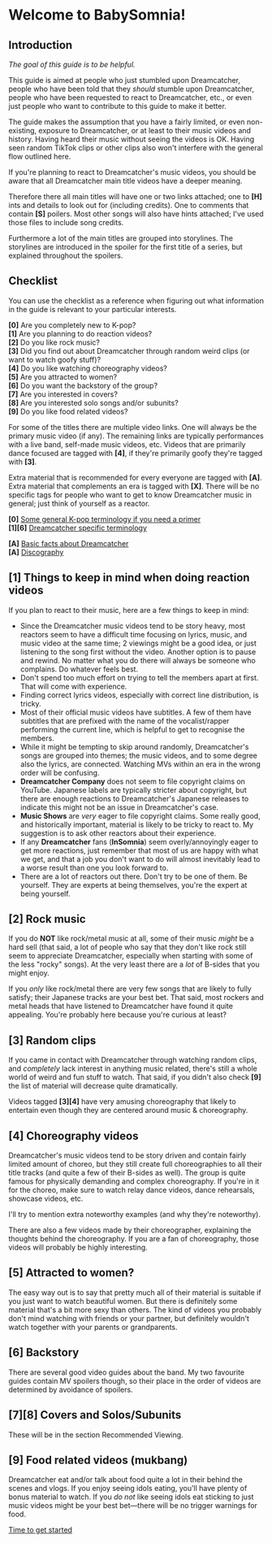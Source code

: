 # Welcome to BabySomnia!

## Introduction

*The goal of this guide is to be helpful.*

This guide is aimed at people who just stumbled upon Dreamcatcher,
people who have been told that they *should* stumble upon Dreamcatcher,
people who have been requested to react to Dreamcatcher, etc.,
or even just people who want to contribute to this guide to make it better.

The guide makes the assumption that you have a fairly limited, or
even non-existing, exposure to Dreamcatcher, or at least to their music
videos and history. Having heard their music without seeing the videos
is OK. Having seen random TikTok clips or other clips also won't
interfere with the general flow outlined here.

If you're planning to react to Dreamcatcher's music videos,
you should be aware that all Dreamcatcher main title videos
have a deeper meaning.

Therefore there all main titles will have one or two links attached;
one to **[H]** ints and details to look out for (including credits).
One to comments that contain **[S]** poilers.
Most other songs will also have hints attached;
I've used those files to include song credits.

Furthermore a lot of the main titles are grouped into storylines.
The storylines are introduced in the spoiler for the first title
of a series, but explained throughout the spoilers.

## Checklist

You can use the checklist as a reference when figuring out
what information in the guide is relevant to your particular
interests.

**[0]** Are you completely new to K-pop?  
**[1]** Are you planning to do reaction videos?  
**[2]** Do you like rock music?  
**[3]** Did you find out about Dreamcatcher through random weird clips (or want to watch goofy stuff)?  
**[4]** Do you like watching choreography videos?  
**[5]** Are you attracted to women?  
**[6]** Do you want the backstory of the group?  
**[7]** Are you interested in covers?  
**[8]** Are you interested solo songs and/or subunits?  
**[9]** Do you like food related videos?  

For some of the titles there are multiple video links.
One will always be the primary music video (if any). The remaining links
are typically performances with a live band, self-made music videos, etc.
Videos that are primarily dance focused are tagged with **[4]**,
if they're primarily goofy they're tagged with **[3]**.

Extra material that is recommended for every everyone are tagged with **[A]**.
Extra material that complements an era is tagged with **[X]**.
There will be no specific tags for people who want to get to know
Dreamcatcher music in general; just think of yourself as a reactor.

**[0]** [Some general K-pop terminology if you need a primer](Kpop_terminology_primer.md)  
**[1][6]** [Dreamcatcher specific terminology](Dreamcatcher_specific_terminology_primer.md)

**[A]** [Basic facts about Dreamcatcher](Basic_facts_about_Dreamcatcher.md)  
**[A]** [Discography](Discography.md)

## [1] Things to keep in mind when doing reaction videos

If you plan to react to their music, here are a few things to keep in mind:

* Since the Dreamcatcher music videos tend to be story heavy, most reactors seem to have a difficult time focusing on lyrics, music, and music video at the same time; 2 viewings might be a good idea, or just listening to the song first without the video.
  Another option is to pause and rewind. No matter what you do there will always be someone who complains. Do whatever feels best.
* Don't spend too much effort on trying to tell the members apart at first. That will come with experience.
* Finding correct lyrics videos, especially with correct line distribution, is tricky.
* Most of their official music videos have subtitles. A few of them have subtitles that are prefixed with the name of the vocalist/rapper performing the current line, which is helpful to get to recognise the members.
* While it might be tempting to skip around randomly, Dreamcatcher's songs are grouped into themes; the music videos, and to some degree also the lyrics, are connected. Watching MVs within an era in the wrong order will be confusing.
* **Dreamcatcher Company** does not seem to file copyright claims on YouTube. Japanese labels are typically stricter about copyright, but there are enough reactions to Dreamcatcher's Japanese releases to indicate this might not be an issue in Dreamcatcher's case.
* **Music Shows** are *very* eager to file copyright claims. Some really good, and historically important, material is likely to be tricky to react to. My suggestion is to ask other reactors about their experience.
* If any **Dreamcatcher** fans (**InSomnia**) seem overly/annoyingly eager to get more reactions, just remember that most of us are happy with what we get, and that a job you don't want to do will almost inevitably lead to a worse result than one you look forward to.
* There are a lot of reactors out there. Don't try to be one of them. Be yourself. They are experts at being themselves, you're the expert at being yourself.

## [2] Rock music

If you do **NOT** like rock/metal music at all, some of their music *might* be
a hard sell (that said, a lot of people who say that they don't like
rock still seem to appreciate Dreamcatcher, especially when starting
with some of the less "rocky" songs). At the very least there are a
*lot* of B-sides that you might enjoy.

If you *only* like rock/metal there are very few songs that are likely
to fully satisfy; their Japanese tracks are your best bet. That said,
most rockers and metal heads that have listened to Dreamcatcher have
found it quite appealing. You're probably here because you're curious at
least?

## [3] Random clips

If you came in contact with Dreamcatcher through watching random clips,
and *completely* lack interest in anything music related, there's still
a whole world of weird and fun stuff to watch. That said, if you didn't
also check **[9]** the list of material will decrease quite dramatically.

Videos tagged **[3][4]** have very amusing choreography that likely to
entertain even though they are centered around music & choreography.

## [4] Choreography videos

Dreamcatcher's music videos tend to be story driven and contain fairly
limited amount of choreo, but they still create full choreographies to
all their title tracks (and quite a few of their B-sides as well).
The group is quite famous for physically demanding and complex choreography.
If you're in it for the choreo, make sure to watch relay dance videos,
dance rehearsals, showcase videos, etc.

I'll try to mention extra noteworthy examples (and why they're noteworthy).

There are also a few videos made by their choreographer, explaining the
thoughts behind the choreography. If you are a fan of choreography,
those videos will probably be highly interesting.

## [5] Attracted to women?

The easy way out is to say that pretty much all of their material is
suitable if you just want to watch beautiful women. But there is
definitely some material that's a bit more sexy than others. The kind
of videos you probably don't mind watching with friends or your partner,
but definitely wouldn't watch together with your parents or
grandparents.

## [6] Backstory

There are several good video guides about the band. My two favourite
guides contain MV spoilers though, so their place in the order of videos
are determined by avoidance of spoilers.

## [7][8] Covers and Solos/Subunits

These will be in the section Recommended Viewing.

## [9] Food related videos (mukbang)

Dreamcatcher eat and/or talk about food quite a lot in their behind the scenes and vlogs.
If you enjoy seeing idols eating, you'll have plenty of bonus material to watch.
If you *do not* like seeing idols eat sticking to just music videos might
be your best bet—there will be no trigger warnings for food.

[Time to get started](Video_guide.md)
